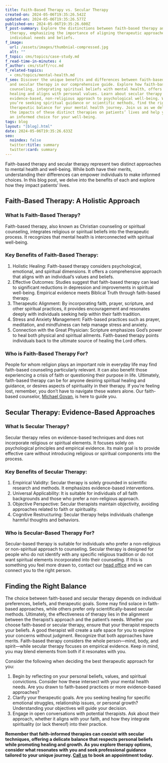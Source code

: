 ```yaml
---
title: Faith-Based Therapy vs. Secular Therapy
created-on: 2024-05-06T19:35:26.542Z
updated-on: 2024-05-06T19:35:26.577Z
published-on: 2024-05-06T19:35:26.600Z
f_post-summary: Explore the distinctions between faith-based therapy and secular
  therapy, emphasizing the importance of aligning therapeutic approaches with
  individual needs and beliefs.
f_image:
  url: /assets/images/thumbnial-compressed.jpg
  alt: ""
f_topic: cms/topics/case-study.md
f_read-time-in-minutes: 4
f_author: cms/staff/rcc.md
f_related-topics:
  - cms/topics/mental-health.md
f_seo: Discover the unique benefits and differences between faith-based therapy
  and secular therapy in our comprehensive guide. Explore how faith-based
  counseling, integrating spiritual beliefs with mental health, offers holistic
  healing and aligns with personal values. Learn about secular therapy’s
  evidence-based, non-religious approach to psychological well-being. Whether
  you’re seeking spiritual guidance or scientific methods, find the right
  therapeutic balance for your mental health journey. Join us as we delve into
  the impacts of these distinct therapies on patients’ lives and help you make
  an informed choice for your well-being.
tags: blog
layout: "[blog].html"
date: 2024-05-06T19:35:26.633Z
seo:
  noindex: false
  twitter:title: summary
  twitter:card: summary
---
```

Faith-based therapy and secular therapy represent two distinct approaches to mental health and well-being. While both have their merits, understanding their differences can empower individuals to make informed choices. In this blog post, we delve into the benefits of each and explore how they impact patients’ lives.

## Faith-Based Therapy: A Holistic Approach

### What Is Faith-Based Therapy?

Faith-based therapy, also known as Christian counseling or spiritual counseling, integrates religious or spiritual beliefs into the therapeutic process. It recognizes that mental health is interconnected with spiritual well-being.

### Key Benefits of Faith-Based Therapy:

1. Holistic Healing: Faith-based therapy considers psychological, emotional, and spiritual dimensions. It offers a comprehensive approach that aligns with an individual’s values and beliefs.
2. Effective Outcomes: Studies suggest that faith-based therapy can lead to significant reductions in depression and improvements in spiritual well-being. Empirical evidence meets Biblical Truth through faith-based therapy. 
3. Therapeutic Alignment: By incorporating faith, prayer, scripture, and other spiritual practices, it provides encouragement and resonates deeply with individuals seeking help within their faith tradition.
4. Stress and Anxiety Management: Faith-based practices such as prayer, meditation, and mindfulness can help manage stress and anxiety.
5. Connection with the Great Physician: Scripture emphasizes God’s power to heal both physical and spiritual ailments. Faith-based therapy points individuals back to the ultimate source of healing the Lord offers. 

### Who is Faith-Based Therapy For?

People for whom religion plays an important role in everyday life may find faith-based counseling particularly relevant. It can also benefit those experiencing a crisis of faith or questioning their purpose in life. Ultimately, faith-based therapy can be for anyone desiring spiritual healing and guidance, or desires aspects of spirituality in their therapy. If you’re feeling lost, remember, you don’t have to navigate these waters alone. Our faith-based counselor, [Michael Govan](/staff/michael-govan/), is here to guide you.



## Secular Therapy: Evidence-Based Approaches

### What Is Secular Therapy?

Secular therapy relies on evidence-based techniques and does not incorporate religious or spiritual elements. It focuses solely on psychological principles and empirical evidence. Its main goal is to provide effective care without introducing religious or spiritual components into the process.

### Key Benefits of Secular Therapy:

1. Empirical Validity: Secular therapy is solely grounded in scientific research and methods. It emphasizes evidence-based interventions.
2. Universal Applicability: It is suitable for individuals of all faith backgrounds and those who prefer a non-religious approach.
3. Objective Perspective: Secular therapists maintain objectivity, avoiding approaches related to faith or spirituality.
4. Cognitive Restructuring: Secular therapy helps individuals challenge harmful thoughts and behaviors.

### Who is Secular-Based Therapy For?

Secular-based therapy is suitable for individuals who prefer a non-religious or non-spiritual approach to counseling. Secular therapy is designed for people who do not identify with any specific religious tradition or do not want spiritual elements incorporated into their counseling. If this is something you feel more drawn to, contact our [head office](/staff/faith-harrak/) and we can connect you to the right person.

## Finding the Right Balance

The choice between faith-based and secular therapy depends on individual preferences, beliefs, and therapeutic goals. Some may find solace in faith-based approaches, while others prefer only scientifically-based secular methods. Ultimately, the effectiveness of therapy lies in the alignment between the therapist’s approach and the patient’s needs. Whether you choose faith-based or secular therapy, ensure that your therapist respects your beliefs. A good therapist will create a safe space for you to explore your concerns without judgment. Recognize that both approaches have merits. Faith-based therapy considers the whole person—mind, body, and spirit—while secular therapy focuses on empirical evidence. Keep in mind, you may blend elements from both if it resonates with you.

Consider the following when deciding the best therapeutic approach for you:

1. Begin by reflecting on your personal beliefs, values, and spiritual convictions. Consider how these intersect with your mental health needs. Are you drawn to faith-based practices or more evidence-based approaches?
2. Clarify your therapeutic goals. Are you seeking healing for specific emotional struggles, relationship issues, or personal growth? Understanding your objectives will guide your decision.
3. Engage in open conversations with potential therapists. Ask about their approach, whether it aligns with your faith, and how they integrate spirituality (or lack thereof) into their practice.

**Remember that faith-informed therapies can coexist with secular techniques, offering a delicate balance that respects personal beliefs while promoting healing and growth. As you explore therapy options, consider what resonates with you and seek professional guidance tailored to your unique journey. [Call us](tel:(248)524-0050) to book an appointment today.**